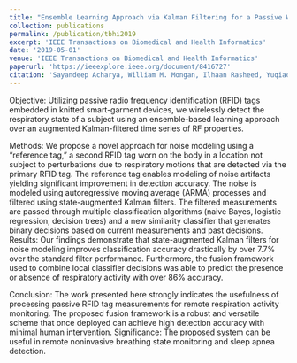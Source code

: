 ```yaml
---
title: "Ensemble Learning Approach via Kalman Filtering for a Passive Wearable Respiratory Monitor"
collection: publications
permalink: /publication/tbhi2019
excerpt: 'IEEE Transactions on Biomedical and Health Informatics'
date: '2019-05-01'
venue: 'IEEE Transactions on Biomedical and Health Informatics'
paperurl: 'https://ieeexplore.ieee.org/document/8416727'
citation: 'Sayandeep Acharya, William M. Mongan, Ilhaan Rasheed, Yuqiao Liu, Endla Anday, Genevieve Dion, Adam Fontecchio, Timothy Kurzweg, and Kapil R. Dandekar. Ensemble Learning Approach via Kalman Filtering for a Passive Wearable Respiratory Monitor. IEEE Transactions of Biomedical and Health Informatics, May 2019.'
---
```


Objective: Utilizing passive radio frequency identification (RFID) tags embedded in knitted smart-garment devices, we wirelessly detect the respiratory state of a subject using an ensemble-based learning approach over an augmented Kalman-filtered time series of RF properties.  

Methods: We propose a novel approach for noise modeling using a “reference tag,” a second RFID tag worn on the body in a location not subject to perturbations due to respiratory motions that are detected via the primary RFID tag. The reference tag enables modeling of noise artifacts yielding significant improvement in detection accuracy. The noise is modeled using autoregressive moving average (ARMA) processes and filtered using state-augmented Kalman filters. The filtered measurements are passed through multiple classification algorithms (naive Bayes, logistic regression, decision trees) and a new similarity classifier that generates binary decisions based on current measurements and past decisions. Results: Our findings demonstrate that state-augmented Kalman filters for noise modeling improves classification accuracy drastically by over 7.7% over the standard filter performance. Furthermore, the fusion framework used to combine local classifier decisions was able to predict the presence or absence of respiratory activity with over 86% accuracy.  

Conclusion: The work presented here strongly indicates the usefulness of processing passive RFID tag measurements for remote respiration activity monitoring. The proposed fusion framework is a robust and versatile scheme that once deployed can achieve high detection accuracy with minimal human intervention. Significance: The proposed system can be useful in remote noninvasive breathing state monitoring and sleep apnea detection.